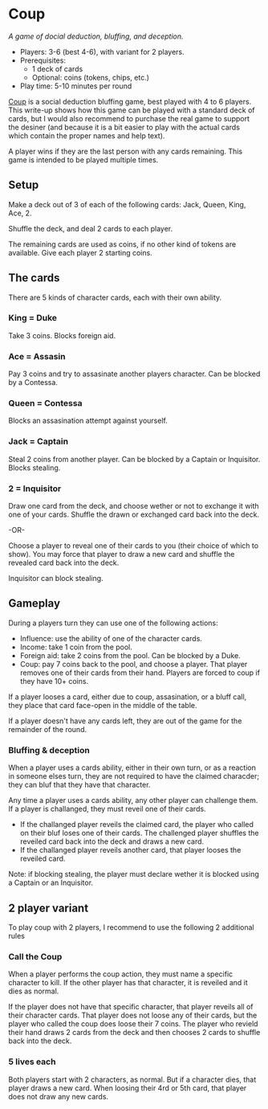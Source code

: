 # Coup

_A game of docial deduction, bluffing, and deception._

- Players: 3-6 (best 4-6), with variant for 2 players.
- Prerequisites:
  - 1 deck of cards
  - Optional: coins (tokens, chips, etc.)
- Play time: 5-10 minutes per round

[Coup](https://boardgamegeek.com/boardgame/131357/coup) is a social deduction bluffing game, best played with 4 to 6 players.
This write-up shows how this game can be played with a standard deck of cards, but I would also recommend to purchase the real game to support the desiner (and because it is a bit easier to play with the actual cards which contain the proper names and help text).

A player wins if they are the last person with any cards remaining.
This game is intended to be played multiple times.

## Setup

Make a deck out of 3 of each of the following cards: Jack, Queen, King, Ace, 2.

Shuffle the deck, and deal 2 cards to each player.

The remaining cards are used as coins, if no other kind of tokens are available.
Give each player 2 starting coins.

## The cards

There are 5 kinds of character cards, each with their own ability.

### King = Duke

Take 3 coins.
Blocks foreign aid.

### Ace = Assasin

Pay 3 coins and try to assasinate another players character.
Can be blocked by a Contessa.

### Queen = Contessa

Blocks an assasination attempt against yourself.

### Jack = Captain

Steal 2 coins from another player.
Can be blocked by a Captain or Inquisitor.
Blocks stealing.

### 2 = Inquisitor

Draw one card from the deck, and choose wether or not to exchange it with one of your cards.
Shuffle the drawn or exchanged card back into the deck.

-OR-

Choose a player to reveal one of their cards to you (their choice of which to show).
You may force that player to draw a new card and shuffle the revealed card back into the deck.

Inquisitor can block stealing.

## Gameplay

During a players turn they can use one of the following actions:

- Influence: use the ability of one of the character cards.
- Income: take 1 coin from the pool.
- Foreign aid: take 2 coins from the pool. Can be blocked by a Duke.
- Coup: pay 7 coins back to the pool, and choose a player. That player removes one of their cards from their hand. Players are forced to coup if they have 10+ coins.

If a player looses a card, either due to coup, assasination, or a bluff call, they place that card face-open in the middle of the table.

If a player doesn't have any cards left, they are out of the game for the remainder of the round.

### Bluffing & deception

When a player uses a cards ability, either in their own turn, or as a reaction in someone elses turn, they are not required to have the claimed characder; they can bluf that they have that character.

Any time a player uses a cards ability, any other player can challenge them.
If a player is challanged, they must reveil one of their cards.

- If the challanged player reveils the claimed card, the player who called on their bluf loses one of their cards. The challenged player shuffles the reveiled card back into the deck and draws a new card.
- If the challanged player reveils another card, that player looses the reveiled card.

Note: if blocking stealing, the player must declare wether it is blocked using a Captain or an Inquisitor.

## 2 player variant

To play coup with 2 players, I recommend to use the following 2 additional rules

### Call the Coup

When a player performs the coup action, they must name a specific character to kill.
If the other player has that character, it is reveiled and it dies as normal.

If the player does not have that specific character, that player reveils all of their character cards.
That player does not loose any of their cards, but the player who called the coup does loose their 7 coins.
The player who revield their hand draws 2 cards from the deck and then chooses 2 cards to shuffle back into the deck.

### 5 lives each

Both players start with 2 characters, as normal.
But if a character dies, that player draws a new card.
When loosing their 4rd or 5th card, that player does not draw any new cards.
